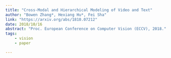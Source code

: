 ```yaml
---
title: "Cross-Modal and Hierarchical Modeling of Video and Text"
author: "Bowen Zhang*, Hexiang Hu*, Fei Sha"
link: "https://arxiv.org/abs/1810.07212"
date: 2018/10/16
abstract: "Proc. European Conference on Computer Vision (ECCV), 2018."
tags:
    - vision
    - paper

---
```

